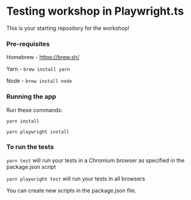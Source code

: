# Testing workshop in Playwright.ts

This is your starting repository for the workshop! 

### Pre-requisites 

Homebrew - https://brew.sh/

Yarn - `brew install yarn`

Node - `brew install node`

### Running the app

Run these commands:

`yarn install`

`yarn playwright install`

### To run the tests

`yarn test` will run your tests in a Chromium browser as specified in the package.json script

`yarn playwright test` will run your tests in all browsers

You can create new scripts in the package.json file.